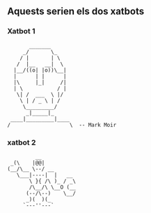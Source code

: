 ## Aquests serien els dos xatbots

### Xatbot 1

```
       _______
     _/       \_
    / |       | \
   /  |__   __|  \
  |__/((o| |o))\__|
  |      | |      |
  |\     |_|     /|
  | \           / |
   \| /  ___  \ |/
    \ | / _ \ | /
     \_________/
      _|_____|_
 ____|_________|____
/                   \  -- Mark Moir
```

### xatbot 2

```
         __
 _(\    |@@|
(__/\__ \--/ __
   \___|----|  |   __
       \ }{ /\ )_ / _\
       /\__/\ \__O (__
      (--/\--)    \__/
      _)(  )(_
     `---''---`
```